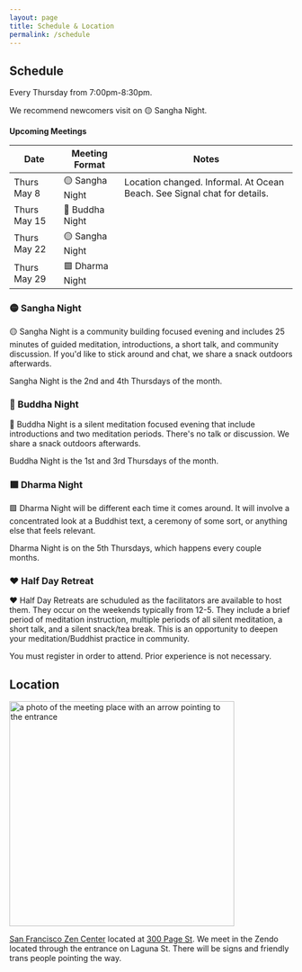 ```yaml
---
layout: page
title: Schedule & Location
permalink: /schedule
---
```


## Schedule

Every Thursday from 7:00pm-8:30pm.

We recommend newcomers visit on 🟡 Sangha Night. 

**Upcoming Meetings**

<div class="special_table"></div>

| Date         | Meeting Format  | Notes |
|--------------|-----------------|-------|
| Thurs May 8  | 🟡 Sangha Night | Location changed. Informal. At Ocean Beach. See Signal chat for details. 
| Thurs May 15 | 🔷 Buddha Night | 
| Thurs May 22 | 🟡 Sangha Night | 
| Thurs May 29 | 🟩 Dharma Night | 


### 🟡 Sangha Night

🟡 Sangha Night is a community building focused evening and includes 25 minutes of guided meditation, introductions, a short talk, and community discussion. If you'd like to stick around and chat, we share a snack outdoors afterwards.

Sangha Night is the 2nd and 4th Thursdays of the month.

### 🔷 Buddha Night

🔷 Buddha Night is a silent meditation focused evening that include introductions and two meditation periods. There's no talk or discussion. We share a snack outdoors afterwards.

Buddha Night is the 1st and 3rd Thursdays of the month.


### 🟩 Dharma Night 

🟩 Dharma Night will be different each time it comes around. It will involve a concentrated look at a Buddhist text, a ceremony of some sort, or anything else that feels relevant. 

Dharma Night is on the 5th Thursdays, which happens every couple months. 

### ♥️ Half Day Retreat

♥️ Half Day Retreats are schuduled as the facilitators are available to host them. They occur on the weekends typically from 12-5. They include a brief period of meditation instruction, multiple periods of all silent meditation, a short talk, and a silent snack/tea break. This is an opportunity to deepen your meditation/Buddhist practice in community.

You must register in order to attend. Prior experience is not necessary.



## Location

<img src="images/San_Francisco_Zen_Center.jpg" alt="a photo of the meeting place with an arrow pointing to the entrance" width="400px"/>

[San Francisco Zen Center](https://sfzc.org) located at [300 Page St](https://goo.gl/maps/1tYkRHUwu3E2i5rz5). We meet in the Zendo located through the entrance on Laguna St. There will be signs and friendly trans people pointing the way.

